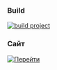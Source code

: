 ### Build

[![build project](https://github.com/leokalentev/java-project-99/actions/workflows/main.yml/badge.svg)](https://github.com/leokalentev/java-project-99/actions/workflows/main.yml)

### Сайт

[![Перейти](https://java-project-99-uybr.onrender.com)](https://java-project-99-uybr.onrender.com)

